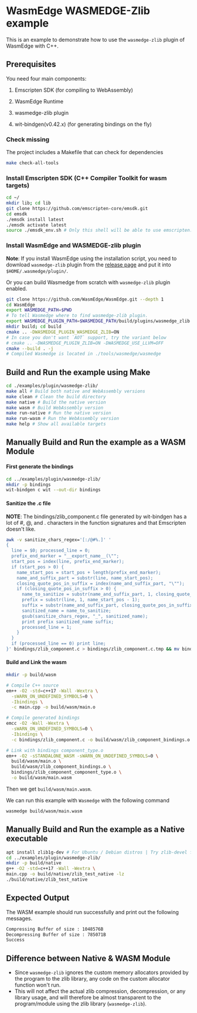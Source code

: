 # WasmEdge WASMEDGE-Zlib example

This is an example to demonstrate how to use the `wasmedge-zlib` plugin of WasmEdge with C++.

## Prerequisites

You need four main components:

1. Emscripten SDK (for compiling to WebAssembly)

2. WasmEdge Runtime

3. wasmedge-zlib plugin

4. wit-bindgen(v0.42.x) (for generating bindings on the fly)

### Check missing


The project includes a Makefile that can check for dependencies
```bash
make check-all-tools
```

### Install Emscripten SDK (C++ Compiler Toolkit for wasm targets)

```bash
cd ~/
mkdir lib; cd lib
git clone https://github.com/emscripten-core/emsdk.git
cd emsdk
./emsdk install latest
./emsdk activate latest
source ./emsdk_env.sh # Only this shell will be able to use emscripten.
```

### Install WasmEdge and WASMEDGE-zlib plugin

**Note**: If you install WasmEdge using the installation script, you need to download `wasmedge-zlib` plugin from the [release page](https://github.com/WasmEdge/WasmEdge/releases/) and put it into `$HOME/.wasmedge/plugin/`.

Or you can build Wasmedge from scratch with `wasmedge-zlib` plugin enabled.

```bash
git clone https://github.com/WasmEdge/WasmEdge.git --depth 1
cd WasmEdge
export WASMEDGE_PATH=$PWD
# To tell Wasmedge where to find wasmedge-zlib plugin.
export WASMEDGE_PLUGIN_PATH=$WASMEDGE_PATH/build/plugins/wasmedge_zlib
mkdir build; cd build
cmake .. -DWASMEDGE_PLUGIN_WASMEDGE_ZLIB=ON
# In case you don't want `AOT` support, try the variant below
# cmake .. -DWASMEDGE_PLUGIN_ZLIB=ON -DWASMEDGE_USE_LLVM=OFF
cmake --build . -j
# Compiled Wasmedge is located in ./tools/wasmedge/wasmedge
```

## Build and Run the example using Make

```bash
cd ./examples/plugin/wasmedge-zlib/
make all # Build both native and WebAssembly versions
make clean # Clean the build directory
make native # Build the native version
make wasm # Build WebAssembly version
make run-native # Run the native version
make run-wasm # Run the WebAssembly version
make help # Show all available targets
```

## Manually Build and Run the example as a WASM Module

#### First generate the bindings

```bash
cd ../examples/plugin/wasmedge-zlib/
mkdir -p bindings
wit-bindgen c wit --out-dir bindings
```

#### Sanitize the .c file

**NOTE**: The bindings/zlib_component.c file generated by wit-bindgen has a lot of #, @, and . characters in the function signatures and that Emscripten doesn't like.

```bash
awk -v sanitize_chars_regex='[:/@#%.]' '
{
  line = $0; processed_line = 0;
  prefix_end_marker = "__export_name__(\"";
  start_pos = index(line, prefix_end_marker);
  if (start_pos > 0) {
    name_start_pos = start_pos + length(prefix_end_marker);
    name_and_suffix_part = substr(line, name_start_pos);
    closing_quote_pos_in_suffix = index(name_and_suffix_part, "\"");
    if (closing_quote_pos_in_suffix > 0) {
      name_to_sanitize = substr(name_and_suffix_part, 1, closing_quote_pos_in_suffix - 1);
      prefix = substr(line, 1, name_start_pos - 1);
      suffix = substr(name_and_suffix_part, closing_quote_pos_in_suffix);
      sanitized_name = name_to_sanitize;
      gsub(sanitize_chars_regex, "_", sanitized_name);
      print prefix sanitized_name suffix;
      processed_line = 1;
    }
  }
  if (processed_line == 0) print line;
}' bindings/zlib_component.c > bindings/zlib_component.c.tmp && mv bindings/zlib_component.c.tmp bindings/zlib_component.c
```

#### Build and Link the wasm

```bash
mkdir -p build/wasm

# Compile C++ source
em++ -O2 -std=c++17 -Wall -Wextra \
  -sWARN_ON_UNDEFINED_SYMBOLS=0 \
  -Ibindings \
  -c main.cpp -o build/wasm/main.o

# Compile generated bindings
emcc -O2 -Wall -Wextra \
  -sWARN_ON_UNDEFINED_SYMBOLS=0 \
  -Ibindings \
  -c bindings/zlib_component.c -o build/wasm/zlib_component_bindings.o

# Link with bindings component_type.o
em++ -O2 -sSTANDALONE_WASM -sWARN_ON_UNDEFINED_SYMBOLS=0 \
  build/wasm/main.o \
  build/wasm/zlib_component_bindings.o \
  bindings/zlib_component_component_type.o \
  -o build/wasm/main.wasm
```

Then we get `build/wasm/main.wasm`.

We can run this example with `Wasmedge` with the following command

```bash
wasmedge build/wasm/main.wasm
```

## Manually Build and Run the example as a Native executable

```bash
apt install zlib1g-dev # For Ubuntu / Debian distros | Try zlib-devel for fedora | Try `brew install zlib` for macOS
cd ../examples/plugin/wasmedge-zlib/
mkdir -p build/native
g++ -O2 -std=c++17 -Wall -Wextra \
main.cpp -o build/native/zlib_test_native -lz
./build/native/zlib_test_native
```

## Expected Output

The WASM example should run successfully and print out the following messages.

```bash
Compressing Buffer of size : 1048576B
Decompressing Buffer of size : 785071B
Success
```

## Difference between Native & WASM Module

- Since `wasmedge-zlib` ignores the custom memory allocators provided by the program to the zlib library, any code on the custom allocator function won't run.
- This will not affect the actual zlib compression, decompression, or any library usage, and will therefore be almost transparent to the program/module using the zlib library (`wasmedge-zlib`).

